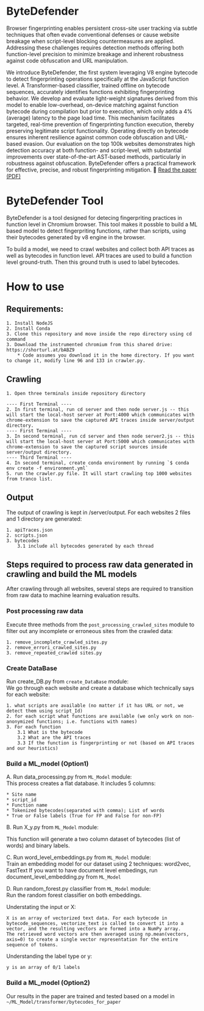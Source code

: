 # ByteDefender
Browser fingerprinting enables persistent cross-site user tracking via subtle techniques that often evade conventional defenses or cause website breakage when script-level blocking countermeasures are applied. Addressing these challenges requires detection methods offering both function-level precision to minimize breakage and inherent robustness against code obfuscation and URL manipulation.

We introduce ByteDefender, the first system leveraging V8 engine bytecode to detect fingerprinting operations specifically at the JavaScript function level. A Transformer-based classifier, trained offline on bytecode sequences, accurately identifies functions exhibiting fingerprinting behavior. We develop and evaluate light-weight signatures derived from this model to enable low-overhead, on-device matching against function bytecode during compilation but prior to execution, which only adds a 4% (average) latency to the page load time. This mechanism facilitates targeted, real-time prevention of fingerprinting function execution, thereby preserving legitimate script functionality. Operating directly on bytecode ensures inherent resilience against common code obfuscation and URL-based evasion. Our evaluation on the top 100k websites demonstrates high detection accuracy at both function- and script-level, with substantial improvements over state-of-the-art AST-based methods, particularly in robustness against obfuscation. ByteDefender offers a practical framework for effective, precise, and robust fingerprinting mitigation.
📄 [Read the paper (PDF)](ByteDefender.pdf)


# ByteDefender Tool

ByteDefender is a tool designed for detecing fingerpriting practices in function level in Chromium browser.
This tool makes it possble to build a ML based model to detect fingerpriting functions, rather than scripts, using their bytecodes generated  by v8 engine in the browser.

To build a model, we need to crawl websites and collect both API traces as well as bytecodes in function level. API traces are used to build a function level ground-truth. Then this ground truth is used to label bytecodes.

# How to use
## Requirements:
    1. Install NodeJS
    2. Install Conda
    3. Clone this repository and move inside the repo directory using cd command
    3. Download the instrumented chromium from this shared drive: https://shorturl.at/bABZ9
        * Code assumes you download it in the home directory. If you want to change it, modify line 96 and 133 in crawler.py.

## Crawling
    1. Open three terminals inside repository directory 
    
    ---- First Terminal ----
    2. In first terminal, run cd server and then node server.js -- this will start the local-host server at Port:4000 which communicates with chrome-extension to save the captured API traces inside server/output directory. 
    ---- First Terminal ----
    3. In second terminal, run cd server and then node server2.js -- this will start the local-host server at Port:5000 which communicates with chrome-extension to save the captured script sources inside server/output directory. 
    ---- Third Terminal ----
    4. In second terminal, create conda environment by running `$ conda env create -f environment.yml`
    5. run the crawler.py file. It will start crawling top 1000 websites from tranco list. 

## Output
The output of crawling is kept in /server/output. For each websites 2 files and 1 directory are generated:

    1. apiTraces.json
    2. scripts.json
    3. bytecodes
        3.1 include all bytecodes generated by each thread

## Steps required to process raw data generated in crawling and build the ML models
After crawling through all websites, several steps are required to transition from raw data to machine learning evaluation results.

### Post processing raw data
Execute three methods from the `post_processing_crawled_sites` module to filter out any incomplete or erroneous sites from the crawled data:
    
    1. remove_incomplete_crawled_sites.py
    2. remove_errori_crawled_sites.py
    3. remove_repeated_crawled sites.py

### Create DataBase
Run create_DB.py from `create_DataBase` module:  
We go through each website and create a database which technically says for each website:

    1. what scripts are available (no matter if it has URL or not, we detect them using script_Id) 
    2. for each script what functions are available (we only work on non-anonymized functions; i.e. functions with names)
    3. For each function
        3.1 What is the bytecode 
        3.2 What are the API traces
        3.3 If the function is fingerprinting or not (based on API traces and our heuristics)

### Build a ML_model (Option1)

A. Run data_processing.py from `ML_Model` module:  
    This process creates a flat database. It includes 5 columns:

    * Site name
    * script_id
    * Function name
    * Tokenized bytecodes(separated with comma); List of words
    * True or False labels (True for FP and False for non-FP)

B. Run X_y.py from `ML_Model` module:

This function will generate a two column dataset of bytecodes (list of words) and binary labels. 


C. Run word_level_embeddings.py from `ML_Model` module:  
Train an embedding model for our dataset using 2 techniques: word2vec, FastText
If you want to have document level embedings, run document_level_embedding.py from `ML_Model`

D. Run random_forest.py classifier from `ML_Model` module:  
Run the random forest classifier on both embeddings.

Understating the input or X:  

    X is an array of vectorized text data. For each bytecode in bytecode_sequences, vectorize_text is called to convert it into a vector, and the resulting vectors are formed into a NumPy array.
    The retrieved word vectors are then averaged using np.mean(vectors, axis=0) to create a single vector representation for the entire sequence of tokens. 

Understanding the label type or y:

    y is an array of 0/1 labels

### Build a ML_model (Option2)

Our results in the paper are trained and tested based on a model in `~/ML_Model/transformer/bytecodes_for_paper`
